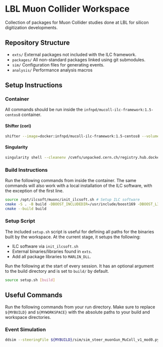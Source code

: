 # LBL Muon Collider Workspace

Collection of packages for Muon Collider studies done at LBL for silicon digitization developments.

## Repository Structure
- `exts/` External packages not included with the ILC framework.
- `packages/` All non-standard packages linked using git submodules.
- `sim/` Configuration files for generating events.
- `analysis/` Performance analysis macros

## Setup Instructions

### Container
All commands should be run inside the `infnpd/mucoll-ilc-framework:1.5-centos8` container.

#### Shifter (cori)
```bash
shifter --image=docker:infnpd/mucoll-ilc-framework:1.5-centos8 --volume=/global/cfs/cdirs/atlas/spgriso/MuonCollider/tutorial-data:/data -- /bin/bash
```

#### Singularity
```bash
singularity shell --cleanenv /cvmfs/unpacked.cern.ch/registry.hub.docker.com/infnpd/mucoll-ilc-framework\:1.5-centos8
```

### Build Instructions
Run the following commands from inside the container. The same commands will also work with a local installation of the ILC software, with the exception of the first line.
```bash
source /opt/ilcsoft/muonc/init_ilcsoft.sh # Setup ILC software
cmake -S . -B build -DBOOST_INCLUDEDIR=/usr/include/boost169 -DBOOST_LIBRARYDIR=/usr/lib64/boost169 
cmake --build build
```

### Setup Script
The included `setup.sh` script is useful for defining all paths for the binaries built by the workspace. At the current stage, it setups the following:
- ILC software via `init_ilcsoft.sh`
- External binaries/libraries found in `exts`.
- Add all package libraries to `MARLIN_DLL`.

Run the following at the start of every session. It has an optional argument to the build directory and is set to `build/` by default.
```bash
source setup.sh [build]
```

## Useful Commands

Run the following commands from your run directory. Make sure to replace `${MYBUILD}` and `${MYWORKSPACE}` with the absolute paths to your build and workspace directories.

### Event Simulation
```bash
ddsim --steeringFile ${MYBUILD}/sim/sim_steer_muonGun_MuColl_v1_mod0.py
```

